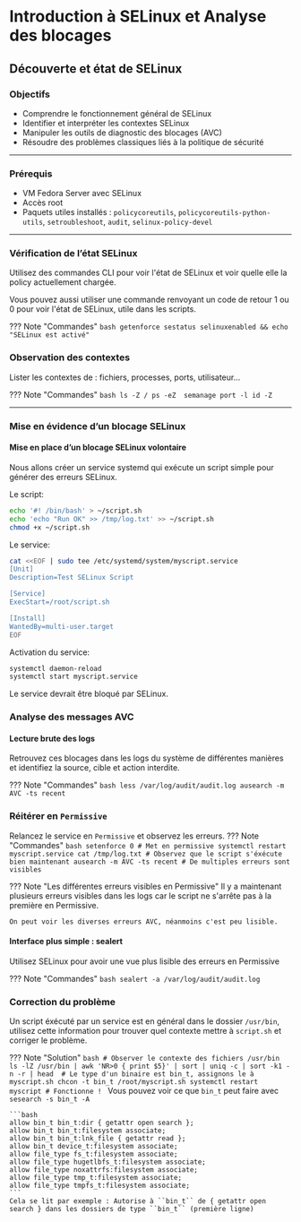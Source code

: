 
# Introduction à SELinux et Analyse des blocages

## Découverte et état de SELinux
### Objectifs

* Comprendre le fonctionnement général de SELinux
* Identifier et interpréter les contextes SELinux
* Manipuler les outils de diagnostic des blocages (AVC)
* Résoudre des problèmes classiques liés à la politique de sécurité

---

### Prérequis

* VM Fedora Server avec SELinux
* Accès root
* Paquets utiles installés : `policycoreutils`, `policycoreutils-python-utils`, `setroubleshoot`, `audit`, `selinux-policy-devel`

---


### Vérification de l’état SELinux

Utilisez des commandes CLI pour voir l'état de SELinux et voir quelle elle la policy actuellement chargée.

Vous pouvez aussi utiliser une commande renvoyant un code de retour 1 ou 0 pour voir l'état de SELinux, utile dans les scripts.

??? Note "Commandes"
    ```bash
    getenforce
    sestatus
    selinuxenabled && echo "SELinux est activé"
    ```


### Observation des contextes

Lister les contextes de : fichiers, processes, ports, utilisateur...

??? Note "Commandes"
    ```bash
    ls -Z /
    ps -eZ 
    semanage port -l
    id -Z
    ```

---

### Mise en évidence d’un blocage SELinux

#### Mise en place d’un blocage SELinux volontaire

Nous allons créer un service systemd qui exécute un script simple pour générer des erreurs SELinux.

Le script: 
```bash
echo '#! /bin/bash' > ~/script.sh
echo 'echo "Run OK" >> /tmp/log.txt' >> ~/script.sh
chmod +x ~/script.sh
```

Le service:
```bash
cat <<EOF | sudo tee /etc/systemd/system/myscript.service
[Unit]
Description=Test SELinux Script

[Service]
ExecStart=/root/script.sh

[Install]
WantedBy=multi-user.target
EOF
```

Activation du service:
```bash
systemctl daemon-reload
systemctl start myscript.service
```

Le service devrait être bloqué par SELinux.

### Analyse des messages AVC

#### Lecture brute des logs

Retrouvez ces blocages dans les logs du système de différentes manières et identifiez la source, cible et action interdite.


??? Note "Commandes"
    ```bash
    less /var/log/audit/audit.log
    ausearch -m AVC -ts recent
    ```

### Réitérer en ``Permissive``

Relancez le service en ``Permissive`` et observez les erreurs.
??? Note "Commandes"
    ```bash
    setenforce 0 # Met en permissive
    systemctl restart myscript.service
    cat /tmp/log.txt # Observez que le script s'éxécute bien maintenant
    ausearch -m AVC -ts recent # De multiples erreurs sont visibles
    ```

??? Note "Les différentes erreurs visibles en Permissive"
    Il y a maintenant plusieurs erreurs visibles dans les logs car le script ne s'arrête pas à la première en Permissive.

    On peut voir les diverses erreurs AVC, néanmoins c'est peu lisible.

#### Interface plus simple : sealert

Utilisez SELinux pour avoir une vue plus lisible des erreurs en Permissive

??? Note "Commandes"
    ```bash
    sealert -a /var/log/audit/audit.log
    ```

### Correction du problème

Un script éxécuté par un service est en général dans le dossier ``/usr/bin``, utilisez cette information pour trouver quel contexte mettre à ``script.sh`` et corriger le problème. 


??? Note "Solution"
    ```bash
    # Observer le contexte des fichiers /usr/bin 
    ls -lZ /usr/bin | awk 'NR>0 { print $5}' | sort | uniq -c | sort -k1 -n -r | head 
    # Le type d'un binaire est bin_t, assignons le à myscript.sh
    chcon -t bin_t /root/myscript.sh
    systemctl restart myscript # Fonctionne !
    ```
    Vous pouvez voir ce que ``bin_t`` peut faire avec ``sesearch -s bin_t -A``

    ```bash
    allow bin_t bin_t:dir { getattr open search };
    allow bin_t bin_t:filesystem associate;
    allow bin_t bin_t:lnk_file { getattr read };
    allow bin_t device_t:filesystem associate;
    allow file_type fs_t:filesystem associate;
    allow file_type hugetlbfs_t:filesystem associate;
    allow file_type noxattrfs:filesystem associate;
    allow file_type tmp_t:filesystem associate;
    allow file_type tmpfs_t:filesystem associate;
    ```
    Cela se lit par exemple : Autorise à ``bin_t`` de { getattr open search } dans les dossiers de type ``bin_t`` (première ligne)

